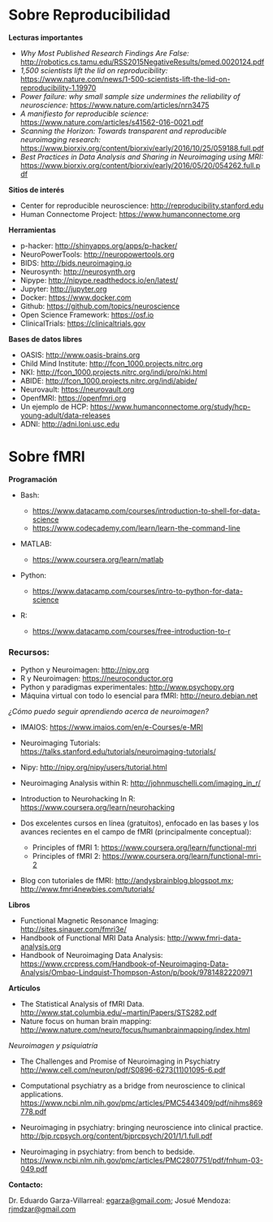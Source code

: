 # Sobre Reproducibilidad

**Lecturas importantes**

* *Why Most Published Research Findings Are False:* http://robotics.cs.tamu.edu/RSS2015NegativeResults/pmed.0020124.pdf
* *1,500 scientists lift the lid on reproducibility:* https://www.nature.com/news/1-500-scientists-lift-the-lid-on-reproducibility-1.19970
* *Power failure: why small sample size undermines the reliability of neuroscience:* https://www.nature.com/articles/nrn3475
* *A manifiesto for reproducible science:* https://www.nature.com/articles/s41562-016-0021.pdf
* *Scanning the Horizon: Towards transparent and reproducible neuroimaging research:* https://www.biorxiv.org/content/biorxiv/early/2016/10/25/059188.full.pdf
* *Best Practices in Data Analysis and Sharing in Neuroimaging using MRI:* https://www.biorxiv.org/content/biorxiv/early/2016/05/20/054262.full.pdf

**Sitios de interés**

* Center for reproducible neuroscience: http://reproducibility.stanford.edu
* Human Connectome Project: https://www.humanconnectome.org

**Herramientas**
* p-hacker: http://shinyapps.org/apps/p-hacker/
* NeuroPowerTools: http://neuropowertools.org
* BIDS: http://bids.neuroimaging.io
* Neurosynth: http://neurosynth.org
* Nipype: http://nipype.readthedocs.io/en/latest/
* Jupyter: http://jupyter.org
* Docker: https://www.docker.com
* Github: https://github.com/topics/neuroscience
* Open Science Framework: https://osf.io
* ClinicalTrials: https://clinicaltrials.gov


**Bases de datos libres**

* OASIS: http://www.oasis-brains.org
* Child Mind Institute: http://fcon_1000.projects.nitrc.org
* NKI: http://fcon_1000.projects.nitrc.org/indi/pro/nki.html
* ABIDE: http://fcon_1000.projects.nitrc.org/indi/abide/
* Neurovault: https://neurovault.org
* OpenfMRI: https://openfmri.org
* Un ejemplo de HCP: https://www.humanconnectome.org/study/hcp-young-adult/data-releases
* ADNI: http://adni.loni.usc.edu


# Sobre fMRI

**Programación**

* Bash:
    * https://www.datacamp.com/courses/introduction-to-shell-for-data-science
    * https://www.codecademy.com/learn/learn-the-command-line
 
 * MATLAB:
    * https://www.coursera.org/learn/matlab
 
 * Python:
    * https://www.datacamp.com/courses/intro-to-python-for-data-science
    
 * R:
    * https://www.datacamp.com/courses/free-introduction-to-r

### Recursos:

* Python y Neuroimagen: http://nipy.org
* R y Neuroimagen: https://neuroconductor.org
* Python y paradigmas experimentales: http://www.psychopy.org
* Máquina virtual con todo lo esencial para fMRI: http://neuro.debian.net

*¿Cómo puedo seguir aprendiendo acerca de neuroimagen?*

* IMAIOS: https://www.imaios.com/en/e-Courses/e-MRI
* Neuroimaging Tutorials: https://talks.stanford.edu/tutorials/neuroimaging-tutorials/
* Nipy: http://nipy.org/nipy/users/tutorial.html
* Neuroimaging Analysis within R: http://johnmuschelli.com/imaging_in_r/
* Introduction to Neurohacking In R: https://www.coursera.org/learn/neurohacking

* Dos excelentes cursos en línea (gratuitos), enfocado en las bases y los avances recientes en el campo de fMRI (principalmente conceptual):

    * Principles of fMRI 1: https://www.coursera.org/learn/functional-mri
    * Principles of fMRI 2: https://www.coursera.org/learn/functional-mri-2

* Blog con tutoriales de fMRI: http://andysbrainblog.blogspot.mx; http://www.fmri4newbies.com/tutorials/

**Libros**

* Functional Magnetic Resonance Imaging: http://sites.sinauer.com/fmri3e/
* Handbook of Functional MRI Data Analysis: http://www.fmri-data-analysis.org
* Handbook of Neuroimaging Data Analysis: https://www.crcpress.com/Handbook-of-Neuroimaging-Data-Analysis/Ombao-Lindquist-Thompson-Aston/p/book/9781482220971

**Artículos**

* The Statistical Analysis of fMRI Data. http://www.stat.columbia.edu/~martin/Papers/STS282.pdf
* Nature focus on human brain mapping: http://www.nature.com/neuro/focus/humanbrainmapping/index.html

*Neuroimagen y psiquiatría*

* The Challenges and Promise of Neuroimaging in Psychiatry
http://www.cell.com/neuron/pdf/S0896-6273(11)01095-6.pdf

* Computational psychiatry as a bridge from neuroscience to clinical applications. https://www.ncbi.nlm.nih.gov/pmc/articles/PMC5443409/pdf/nihms869778.pdf

* Neuroimaging in psychiatry: bringing neuroscience into clinical practice. http://bjp.rcpsych.org/content/bjprcpsych/201/1/1.full.pdf

* Neuroimaging in psychiatry: from bench to bedside.
https://www.ncbi.nlm.nih.gov/pmc/articles/PMC2807751/pdf/fnhum-03-049.pdf

**Contacto:**

Dr. Eduardo Garza-Villarreal: egarza@gmail.com; Josué Mendoza: rjmdzar@gmail.com
